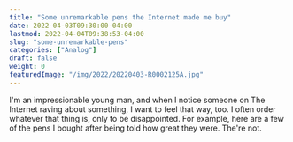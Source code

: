 ```yaml
---
title: "Some unremarkable pens the Internet made me buy"
date: 2022-04-03T09:30:00-04:00
lastmod: 2022-04-04T09:38:53-04:00
slug: "some-unremarkable-pens"
categories: ["Analog"]
draft: false
weight: 0
featuredImage: "/img/2022/20220403-R0002125A.jpg"
---
```


I'm an impressionable young man, and when I notice someone on The Internet raving about something, I want to feel that way, too. I often order whatever that thing is, only to be disappointed. For example, here are a few of the pens I bought after being told how great they were. The're not.

[//]: # "Exported with love from a post written in Org mode"
[//]: # "- https://github.com/kaushalmodi/ox-hugo"
